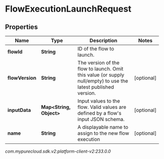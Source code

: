 # FlowExecutionLaunchRequest


## Properties

| Name | Type | Description | Notes |
| ------------ | ------------- | ------------- | ------------- |
| **flowId** | **String** | ID of the flow to launch. |  |
| **flowVersion** | **String** | The version of the flow to launch. Omit this value (or supply null/empty) to use the latest published version. |  [optional] |
| **inputData** | **Map&lt;String, Object&gt;** | Input values to the flow. Valid values are defined by a flow's input JSON schema. |  [optional] |
| **name** | **String** | A displayable name to assign to the new flow execution |  [optional] |




_com.mypurecloud.sdk.v2:platform-client-v2:233.0.0_

